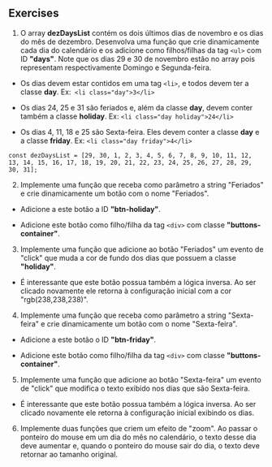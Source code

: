 ## Exercises

1. O array **dezDaysList** contém os dois últimos dias de novembro e os dias do mês de dezembro. Desenvolva uma função que crie dinamicamente cada dia do calendário e os adicione como filhos/filhas da tag `<ul>` com ID **"days"**. Note que os dias 29 e 30 de novembro estão no array pois representam respectivamente Domingo e Segunda-feira.

* Os dias devem estar contidos em uma tag `<li>`, e todos devem ter a classe **day**. Ex:` <li class="day">3</li>`

* Os dias 24, 25 e 31 são feriados e, além da classe **day**, devem conter também a classe **holiday**. Ex: `<li class="day holiday">24</li>`

* Os dias 4, 11, 18 e 25 são Sexta-feira. Eles devem conter a classe **day** e a classe **friday**. Ex: `<li class="day friday">4</li>`

```
const dezDaysList = [29, 30, 1, 2, 3, 4, 5, 6, 7, 8, 9, 10, 11, 12, 13, 14, 15, 16, 17, 18, 19, 20, 21, 22, 23, 24, 25, 26, 27, 28, 29, 30, 31];
```

2. Implemente uma função que receba como parâmetro a string "Feriados" e crie dinamicamente um botão com o nome "Feriados".

* Adicione a este botão a ID **"btn-holiday"**.

* Adicione este botão como filho/filha da tag `<div>` com classe **"buttons-container"**.

3. Implemente uma função que adicione ao botão "Feriados" um evento de "click" que muda a cor de fundo dos dias que possuem a classe **"holiday"**.

* É interessante que este botão possua também a lógica inversa. Ao ser clicado novamente ele retorna à configuração inicial com a cor "rgb(238,238,238)".

4. Implemente uma função que receba como parâmetro a string "Sexta-feira" e crie dinamicamente um botão com o nome "Sexta-feira".

* Adicione a este botão o ID **"btn-friday"**.

* Adicione este botão como filho/filha da tag `<div>` com classe **"buttons-container"**.

5. Implemente uma função que adicione ao botão "Sexta-feira" um evento de "click" que modifica o texto exibido nos dias que são Sexta-feira.

* É interessante que este botão possua também a lógica inversa. Ao ser clicado novamente ele retorna à configuração inicial exibindo os dias.

6. Implemente duas funções que criem um efeito de "zoom". Ao passar o ponteiro do mouse em um dia do mês no calendário, o texto desse dia deve aumentar e, quando o ponteiro do mouse sair do dia, o texto deve retornar ao tamanho original.

